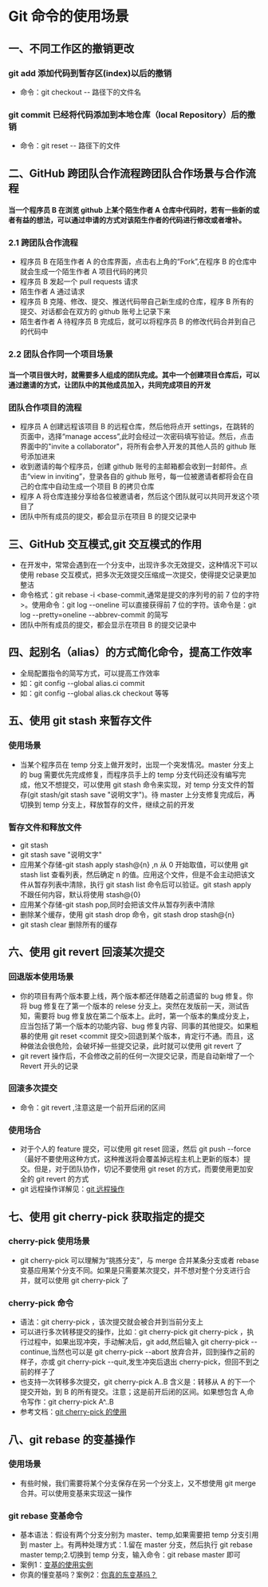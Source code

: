 # Git 命令的使用场景

## 一、不同工作区的撤销更改

### git add 添加代码到暂存区(index)以后的撤销

-   命令：git checkout -- 路径下的文件名

### git commit 已经将代码添加到本地仓库（local Repository）后的撤销

-   命令：git reset -- 路径下的文件

## 二、GitHub 跨团队合作流程跨团队合作场景与合作流程

#### 当一个程序员 B 在浏览 github 上某个陌生作者 A 仓库中代码时，若有一些新的或者有益的想法，可以通过申请的方式对该陌生作者的代码进行修改或者增补。

### 2.1 跨团队合作流程

-   程序员 B 在陌生作者 A 的仓库界面，点击右上角的“Fork”,在程序 B 的仓库中就会生成一个陌生作者 A 项目代码的拷贝
-   程序员 B 发起一个 pull requests 请求
-   陌生作者 A 通过请求
-   程序员 B 克隆、修改、提交、推送代码带自己新生成的仓库，程序 B 所有的提交、对话都会在双方的 github 账号上记录下来
-   陌生者作者 A 待程序员 B 完成后，就可以将程序员 B 的修改代码合并到自己的代码中

### 2.2 团队合作同一个项目场景

#### 当一个项目很大时，就需要多人组成的团队完成。其中一个创建项目仓库后，可以通过邀请的方式，让团队中的其他成员加入，共同完成项目的开发

### 团队合作项目的流程

-   程序员 A 创建远程该项目 B 的远程仓库，然后他将点开 settings，在跳转的页面中，选择“manage access”,此时会经过一次密码填写验证。然后，点击界面中的"invite a collaborator"，将所有会参入开发的其他人员的 github 账号添加进来
-   收到邀请的每个程序员，创建 github 账号的主邮箱都会收到一封邮件。点击“view in inviting”，登录各自的 github 账号，每一位被邀请者都将会在自己的仓库中自动生成一个项目 B 的拷贝仓库
-   程序 A 将仓库连接分享给各位被邀请者，然后这个团队就可以共同开发这个项目了
-   团队中所有成员的提交，都会显示在项目 B 的提交记录中

## 三、GitHub 交互模式,git 交互模式的作用

-   在开发中，常常会遇到在一个分支中，出现许多次无效提交，这种情况下可以使用 rebase 交互模式，把多次无效提交压缩成一次提交，使得提交记录更加整洁
-   命令格式：git rebase -i <base-commit,通常是提交的序列号的前 7 位的字符>。使用命令：git log --oneline 可以直接获得前 7 位的字符。该命令是：git log --pretty=oneline --abbrev-commit 的简写
-   团队中所有成员的提交，都会显示在项目 B 的提交记录中

## 四、起别名（alias）的方式简化命令，提高工作效率

-   全局配置指令的简写方式，可以提高工作效率
-   如：git config --global alias.ci commit
-   如：git config --global alias.ck checkout 等等

## 五、使用 git stash 来暂存文件

### 使用场景

-   当某个程序员在 temp 分支上做开发时，出现一个突发情况。master 分支上的 bug 需要优先完成修复，而程序员手上的 temp 分支代码还没有编写完成，他又不想提交，可以使用 git stash 命令来实现，对 temp 分支文件的暂存(git stash/git stash save "说明文字")。待 master 上分支修复完成后，再切换到 temp 分支上，释放暂存的文件，继续之前的开发

### 暂存文件和释放文件

-   git stash
-   git stash save "说明文字"
-   应用某个存储-git stash apply stash@{n} ,n 从 0 开始取值，可以使用 git stash list 查看列表，然后确定 n 的值。应用这个文件，但是不会主动把该文件从暂存列表中清除，执行 git stash list 命令后可以验证。git stash apply 不跟任何内容，默认将使用 stash@{0}
-   应用某个存储-git stash pop,同时会把该文件从暂存列表中清除
-   删除某个缓存，使用 git stash drop 命令，git stash drop stash@{n}
-   git stash clear 删除所有的缓存

## 六、使用 git revert 回滚某次提交

### 回退版本使用场景

-   你的项目有两个版本要上线，两个版本都还伴随着之前遗留的 bug 修复。你将 bug 修复在了第一个版本的 relese 分支上。突然在发版前一天，测试告知，需要将 bug 修复放在第二个版本上。此时，第一个版本的集成分支上，应当包括了第一个版本的功能内容、bug 修复内容、同事的其他提交。如果粗暴的使用 git reset <commit 提交>回退到某个版本，肯定行不通。而且，这种做法会很危险，会破坏掉一些提交记录，此时就可以使用 git revert 了
-   git revert 操作后，不会修改之前的任何一次提交记录，而是自动新增了一个 Revert 开头的记录

### 回滚多次提交

-   命令：git revert <commit id1> <commit id2>,注意这是一个前开后闭的区间

### 使用场合

-   对于个人的 feature 提交，可以使用 git reset 回滚，然后 git push --force（最好不要使用这种方式，这种推送将会覆盖掉远程主机上更新的版本）提交。但是，对于团队协作，切记不要使用 git reset 的方式，而要使用更加安全的 git revert 的方式
-   git 远程操作详解见：[git 远程操作](http://www.ruanyifeng.com/blog/2014/06/git_remote.html)

## 七、使用 git cherry-pick 获取指定的提交

### cherry-pick 使用场景

-   git cherry-pick 可以理解为“挑拣分支”，与 merge 合并某条分支或者 rebase 变基应用某个分支不同。如果是只需要某次提交，并不想对整个分支进行合并，就可以使用 git cherry-pick 了

### cherry-pick 命令

-   语法：git cherry-pick <commit id1> ，该次提交就会被合并到当前分支上
-   可以进行多次转移提交的操作，比如：git cherry-pick <commit id1> git cherry-pick <commit id2>，执行过程中，如果出现冲突，手动解决后，git add,然后输入 git cherry-pick --continue,当然也可以是 git cherry-pick --abort 放弃合并，回到操作之前的样子，亦或 git cherry-pick --quit,发生冲突后退出 cherry-pick，但回不到之前的样子了
-   也支持一次转移多次提交，git cherry-pick A..B 含义是：转移从 A 的下一个提交开始，到 B 的所有提交。注意；这是前开后闭的区间。如果想包含 A,命令写作：git cherry-pick A^..B
-   参考文档：[git cherry-pick 的使用](https://www.ruanyifeng.com/blog/2020/04/git-cherry-pick.html)

## 八、git rebase 的变基操作

### 使用场景

-   有些时候，我们需要将某个分支保存在另一个分支上，又不想使用 git merge 合并。可以使用变基来实现这一操作

### git rebase 变基命令

-   基本语法：假设有两个分支分别为 master、temp,如果需要把 temp 分支引用到 master 上。有两种处理方式：1.留在 master 分支，然后执行 git rebase master temp;2.切换到 temp 分支，输入命令：git rebase master 即可
-   案例1：[变基的使用实例](https://git-scm.com/book/zh/v2/Git-%E5%88%86%E6%94%AF-%E5%8F%98%E5%9F%BA)
-   你真的懂变基吗？案例2：[你真的东变基吗？](https://www.jianshu.com/p/6960811ac89c)
